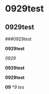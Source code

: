 # 0929test
## 0929test

###0929test

**0929test**

_0929_

**0929test**

__0929test__

**09** **9* *tes*
